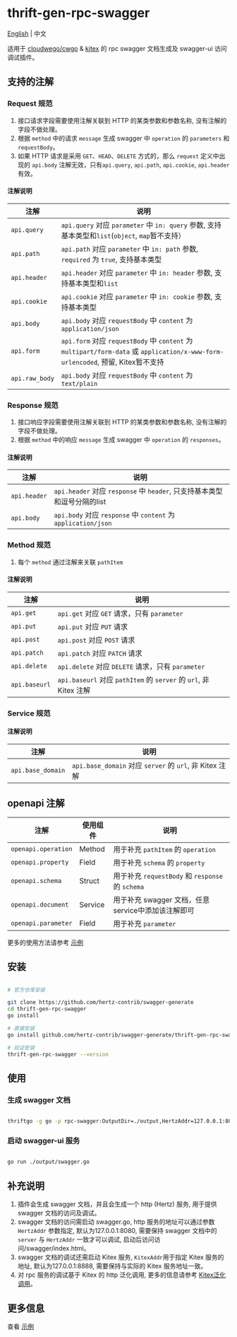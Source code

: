 # thrift-gen-rpc-swagger

[English](README.md) | 中文

适用于 [cloudwego/cwgo](https://github.com/cloudwego/cwgo) & [kitex](https://github.com/cloudwego/kitex) 的 rpc swagger 文档生成及 swagger-ui 访问调试插件。

## 支持的注解

### Request 规范

1. 接口请求字段需要使用注解关联到 HTTP 的某类参数和参数名称, 没有注解的字段不做处理。
2. 根据 `method` 中的请求 `message` 生成 swagger 中 `operation` 的 `parameters` 和 `requestBody`。
3. 如果 HTTP 请求是采用 `GET`、`HEAD`、`DELETE` 方式的，那么 `request` 定义中出现的 `api.body` 注解无效，只有`api.query`, `api.path`, `api.cookie`, `api.header` 有效。

#### 注解说明

| 注解             | 说明                                                                                                                   |  
|----------------|----------------------------------------------------------------------------------------------------------------------|
| `api.query`    | `api.query` 对应 `parameter` 中 `in: query` 参数, 支持基本类型和`list`(`object`, `map`暂不支持）                                      |  
| `api.path`     | `api.path` 对应 `parameter` 中 `in: path` 参数, `required` 为 `true`, 支持基本类型                                               |
| `api.header`   | `api.header` 对应 `parameter` 中 `in: header` 参数, 支持基本类型和`list`                                                         |       
| `api.cookie`   | `api.cookie` 对应 `parameter` 中 `in: cookie` 参数, 支持基本类型                                                                |
| `api.body`     | `api.body` 对应 `requestBody` 中 `content` 为 `application/json`                                                         |
| `api.form`     | `api.form` 对应 `requestBody` 中 `content` 为 `multipart/form-data` 或 `application/x-www-form-urlencoded`, 预留, Kitex暂不支持 | 
| `api.raw_body` | `api.body` 对应 `requestBody` 中 `content` 为 `text/plain`                                                               |

### Response 规范

1. 接口响应字段需要使用注解关联到 HTTP 的某类参数和参数名称, 没有注解的字段不做处理。
2. 根据 `method` 中的响应 `message` 生成 swagger 中 `operation` 的 `responses`。

#### 注解说明

| 注解             | 说明                                                        |  
|----------------|-----------------------------------------------------------|
| `api.header`   | `api.header` 对应 `response` 中 `header`, 只支持基本类型和逗号分隔的list  |
| `api.body`     | `api.body` 对应 `response` 中 `content` 为 `application/json` |

### Method 规范

1. 每个 `method` 通过注解来关联 `pathItem`

#### 注解说明

| 注解            | 说明                                                         |  
|---------------|------------------------------------------------------------|
| `api.get`     | `api.get` 对应 `GET` 请求，只有 `parameter`                       |
| `api.put`     | `api.put` 对应 `PUT` 请求                                      |
| `api.post`    | `api.post` 对应 `POST` 请求                                    |
| `api.patch`   | `api.patch` 对应 `PATCH` 请求                                  |
| `api.delete`  | `api.delete` 对应 `DELETE` 请求，只有 `parameter`                 |
| `api.baseurl` | `api.baseurl` 对应 `pathItem` 的 `server` 的 `url`, 非 Kitex 注解 |

### Service 规范

#### 注解说明

| 注解                | 说明                                                |  
|-------------------|---------------------------------------------------|
| `api.base_domain` | `api.base_domain` 对应 `server` 的 `url`, 非 Kitex 注解 |

## openapi 注解

| 注解                  | 使用组件    | 说明                                         |  
|---------------------|---------|--------------------------------------------|
| `openapi.operation` | Method  | 用于补充 `pathItem` 的 `operation`              |
| `openapi.property`  | Field   | 用于补充 `schema` 的 `property`                 |
| `openapi.schema`    | Struct  | 用于补充 `requestBody` 和 `response` 的 `schema` |
| `openapi.document`  | Service | 用于补充 swagger 文档，任意service中添加该注解即可          |
| `openapi.parameter` | Field   | 用于补充 `parameter`                           |

更多的使用方法请参考 [示例](example/hello.thrift)

## 安装

```sh

# 官方仓库安装

git clone https://github.com/hertz-contrib/swagger-generate
cd thrift-gen-rpc-swagger
go install

# 直接安装
go install github.com/hertz-contrib/swagger-generate/thrift-gen-rpc-swagger@latest

# 验证安装
thrift-gen-rpc-swagger --version
```

## 使用

### 生成 swagger 文档

```sh

thriftgo -g go -p rpc-swagger:OutputDir=./output,HertzAddr=127.0.0.1:8080,KitexAddr=127.0.0.1:8888 hello.thrift

```
### 启动 swagger-ui 服务

```sh

go run ./output/swagger.go

```

## 补充说明

1. 插件会生成 swagger 文档，并且会生成一个 http (Hertz) 服务, 用于提供 swagger 文档的访问及调试。
2. swagger 文档的访问需启动 swagger.go, http 服务的地址可以通过参数 `HertzAddr` 参数指定, 默认为127.0.0.1:8080, 需要保持 swagger 文档中的 `server` 与 `HertzAddr` 一致才可以调试, 启动后访问访问/swagger/index.html。
3. swagger 文档的调试还需启动 Kitex 服务, `KitexAddr`用于指定 Kitex 服务的地址, 默认为127.0.0.1:8888, 需要保持与实际的 Kitex 服务地址一致。
4. 对 rpc 服务的调试基于 Kitex 的 http 泛化调用, 更多的信息请参考 [Kitex泛化调用](https://www.cloudwego.io/zh/docs/kitex/tutorials/advanced-feature/generic-call/thrift_idl_annotation_standards/)。

## 更多信息

查看 [示例](example/hello.thrift)




